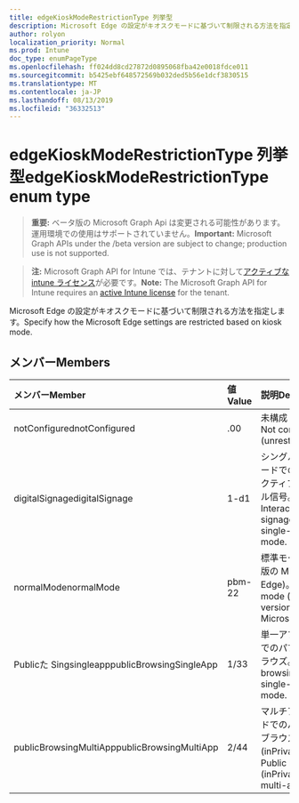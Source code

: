 ```yaml
---
title: edgeKioskModeRestrictionType 列挙型
description: Microsoft Edge の設定がキオスクモードに基づいて制限される方法を指定します。
author: rolyon
localization_priority: Normal
ms.prod: Intune
doc_type: enumPageType
ms.openlocfilehash: ff024dd8cd27872d0895068fba42e0018fdce011
ms.sourcegitcommit: b5425ebf648572569b032ded5b56e1dcf3830515
ms.translationtype: MT
ms.contentlocale: ja-JP
ms.lasthandoff: 08/13/2019
ms.locfileid: "36332513"
---
```

# <a name="edgekioskmoderestrictiontype-enum-type"></a><span data-ttu-id="fb405-103">edgeKioskModeRestrictionType 列挙型</span><span class="sxs-lookup"><span data-stu-id="fb405-103">edgeKioskModeRestrictionType enum type</span></span>

> <span data-ttu-id="fb405-104">**重要:** ベータ版の Microsoft Graph Api は変更される可能性があります。運用環境での使用はサポートされていません。</span><span class="sxs-lookup"><span data-stu-id="fb405-104">**Important:** Microsoft Graph APIs under the /beta version are subject to change; production use is not supported.</span></span>

> <span data-ttu-id="fb405-105">**注:** Microsoft Graph API for Intune では、テナントに対して[アクティブな intune ライセンス](https://go.microsoft.com/fwlink/?linkid=839381)が必要です。</span><span class="sxs-lookup"><span data-stu-id="fb405-105">**Note:** The Microsoft Graph API for Intune requires an [active Intune license](https://go.microsoft.com/fwlink/?linkid=839381) for the tenant.</span></span>

<span data-ttu-id="fb405-106">Microsoft Edge の設定がキオスクモードに基づいて制限される方法を指定します。</span><span class="sxs-lookup"><span data-stu-id="fb405-106">Specify how the Microsoft Edge settings are restricted based on kiosk mode.</span></span>

## <a name="members"></a><span data-ttu-id="fb405-107">メンバー</span><span class="sxs-lookup"><span data-stu-id="fb405-107">Members</span></span>
|<span data-ttu-id="fb405-108">メンバー</span><span class="sxs-lookup"><span data-stu-id="fb405-108">Member</span></span>|<span data-ttu-id="fb405-109">値</span><span class="sxs-lookup"><span data-stu-id="fb405-109">Value</span></span>|<span data-ttu-id="fb405-110">説明</span><span class="sxs-lookup"><span data-stu-id="fb405-110">Description</span></span>|
|:---|:---|:---|
|<span data-ttu-id="fb405-111">notConfigured</span><span class="sxs-lookup"><span data-stu-id="fb405-111">notConfigured</span></span>|<span data-ttu-id="fb405-112">.0</span><span class="sxs-lookup"><span data-stu-id="fb405-112">0</span></span>|<span data-ttu-id="fb405-113">未構成 (無制限)。</span><span class="sxs-lookup"><span data-stu-id="fb405-113">Not configured (unrestricted).</span></span>|
|<span data-ttu-id="fb405-114">digitalSignage</span><span class="sxs-lookup"><span data-stu-id="fb405-114">digitalSignage</span></span>|<span data-ttu-id="fb405-115">1-d</span><span class="sxs-lookup"><span data-stu-id="fb405-115">1</span></span>|<span data-ttu-id="fb405-116">シングルアプリモードでのインタラクティブ/デジタル信号。</span><span class="sxs-lookup"><span data-stu-id="fb405-116">Interactive/Digital signage in single-app mode.</span></span>|
|<span data-ttu-id="fb405-117">normalMode</span><span class="sxs-lookup"><span data-stu-id="fb405-117">normalMode</span></span>|<span data-ttu-id="fb405-118">pbm-2</span><span class="sxs-lookup"><span data-stu-id="fb405-118">2</span></span>|<span data-ttu-id="fb405-119">標準モード (完全版の Microsoft Edge)。</span><span class="sxs-lookup"><span data-stu-id="fb405-119">Normal mode (full version of Microsoft Edge).</span></span>|
|<span data-ttu-id="fb405-120">Publicた Singsingleapp</span><span class="sxs-lookup"><span data-stu-id="fb405-120">publicBrowsingSingleApp</span></span>|<span data-ttu-id="fb405-121">1/3</span><span class="sxs-lookup"><span data-stu-id="fb405-121">3</span></span>|<span data-ttu-id="fb405-122">単一アプリモードでのパブリックブラウズ。</span><span class="sxs-lookup"><span data-stu-id="fb405-122">Public browsing in single-app mode.</span></span>|
|<span data-ttu-id="fb405-123">publicBrowsingMultiApp</span><span class="sxs-lookup"><span data-stu-id="fb405-123">publicBrowsingMultiApp</span></span>|<span data-ttu-id="fb405-124">2/4</span><span class="sxs-lookup"><span data-stu-id="fb405-124">4</span></span>|<span data-ttu-id="fb405-125">マルチアプリモードでのパブリックブラウズ (inPrivate)。</span><span class="sxs-lookup"><span data-stu-id="fb405-125">Public browsing (inPrivate) in multi-app mode.</span></span>|



